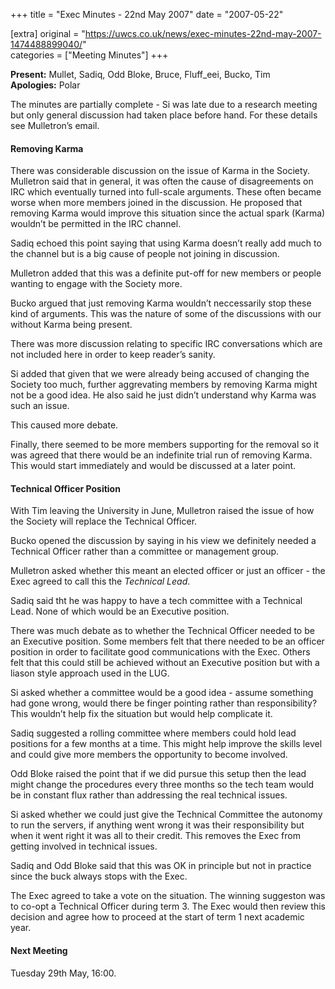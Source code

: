 +++
title = "Exec Minutes - 22nd May 2007"
date = "2007-05-22"

[extra]
original = "https://uwcs.co.uk/news/exec-minutes-22nd-may-2007-1474488899040/"    
categories = ["Meeting Minutes"]
+++

**Present:** Mullet, Sadiq, Odd Bloke, Bruce, Fluff\_eei, Bucko, Tim  
**Apologies:** Polar

The minutes are partially complete - Si was late due to a research meeting but only general discussion had taken place before hand. For these details see Mulletron’s email.

#### Removing Karma

There was considerable discussion on the issue of Karma in the Society. Mulletron said that in general, it was often the cause of disagreements on IRC which eventually turned into full-scale arguments. These often became worse when more members joined in the discussion. He proposed that removing Karma would improve this situation since the actual spark (Karma) wouldn’t be permitted in the IRC channel.

Sadiq echoed this point saying that using Karma doesn’t really add much to the channel but is a big cause of people not joining in discussion.

Mulletron added that this was a definite put-off for new members or people wanting to engage with the Society more.

Bucko argued that just removing Karma wouldn’t neccessarily stop these kind of arguments. This was the nature of some of the discussions with our without Karma being present.

There was more discussion relating to specific IRC conversations which are not included here in order to keep reader’s sanity.

Si added that given that we were already being accused of changing the Society too much, further aggrevating members by removing Karma might not be a good idea. He also said he just didn’t understand why Karma was such an issue.

This caused more debate.

Finally, there seemed to be more members supporting for the removal so it was agreed that there would be an indefinite trial run of removing Karma. This would start immediately and would be discussed at a later point.

#### Technical Officer Position

With Tim leaving the University in June, Mulletron raised the issue of how the Society will replace the Technical Officer.

Bucko opened the discussion by saying in his view we definitely needed a Technical Officer rather than a committee or management group.

Mulletron asked whether this meant an elected officer or just an officer - the Exec agreed to call this the *Technical Lead*.

Sadiq said tht he was happy to have a tech committee with a Technical Lead. None of which would be an Executive position.

There was much debate as to whether the Technical Officer needed to be an Executive position. Some members felt that there needed to be an officer position in order to facilitate good communications with the Exec. Others felt that this could still be achieved without an Executive position but with a liason style approach used in the LUG.

Si asked whether a committee would be a good idea - assume something had gone wrong, would there be finger pointing rather than responsibility? This wouldn’t help fix the situation but would help complicate it.

Sadiq suggested a rolling committee where members could hold lead positions for a few months at a time. This might help improve the skills level and could give more members the opportunity to become involved.

Odd Bloke raised the point that if we did pursue this setup then the lead might change the procedures every three months so the tech team would be in constant flux rather than addressing the real technical issues.

Si asked whether we could just give the Technical Committee the autonomy to run the servers, if anything went wrong it was their responsibility but when it went right it was all to their credit. This removes the Exec from getting involved in technical issues.

Sadiq and Odd Bloke said that this was OK in principle but not in practice since the buck always stops with the Exec.

The Exec agreed to take a vote on the situation. The winning suggeston was to co-opt a Technical Officer during term 3. The Exec would then review this decision and agree how to proceed at the start of term 1 next academic year.

#### Next Meeting

Tuesday 29th May, 16:00.
